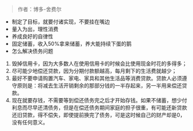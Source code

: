 
> 作者：博多-舍费尔
- 制定了目标，就要付诸实现，不要挂在嘴边
- 量入为出，理性消费
- 养成良好的自律性
- 固定储蓄，收入50%拿来储蓄，养大能持续下蛋的鹅
- 怎么解决债务问题

1. 毁掉信用卡，因为大多数人在使用信用卡的时候会比使用现金时花的多得多；
2. 尽可能少地偿还贷款，因为分期付款额越高，每月剩下的生活费就越少；
3. 最好不要申请购置汽车、家电、家具和其他生活品等消费贷款。贷款人必须遵守原则是：将减去生活开销剩余的那部分钱的一半存起来，另一半用来偿还贷款。
4. 现在就要存钱，不需要等到偿还债务完之后才开始存钱。如果不储蓄，想少付利息而尽早还清债务，但是在偿还债务期间家庭的担子很重，有可能还新贷款还旧贷款，得不偿失，即使提前换完了债务，可是这时候自己的财产却是0，没有任何意义。

